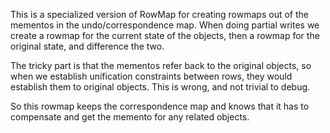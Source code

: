 This is a specialized version of RowMap for creating rowmaps out of the mementos in the undo/correspondence map. When doing partial writes we create a rowmap for the current state of the objects, then a rowmap for the original state, and difference the two.

The tricky part is that the mementos refer back to the original objects, so when we establish unification constraints between rows, they would establish them to original objects. This is wrong, and not trivial to debug.

So this rowmap keeps the correspondence map and knows that it has to compensate and get the memento for any related objects.
